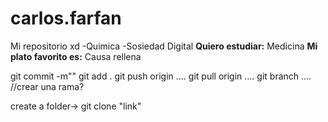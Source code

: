 # carlos.farfan
Mi repositorio xd
-Quimica
-Sosiedad Digital
**Quiero estudiar:**
    Medicina
**Mi plato favorito es:**
    Causa rellena

git commit -m"" 
git add .
git push origin ....
git pull origin ....
git branch ....  //crear una rama?

create a folder-> git clone "link"
